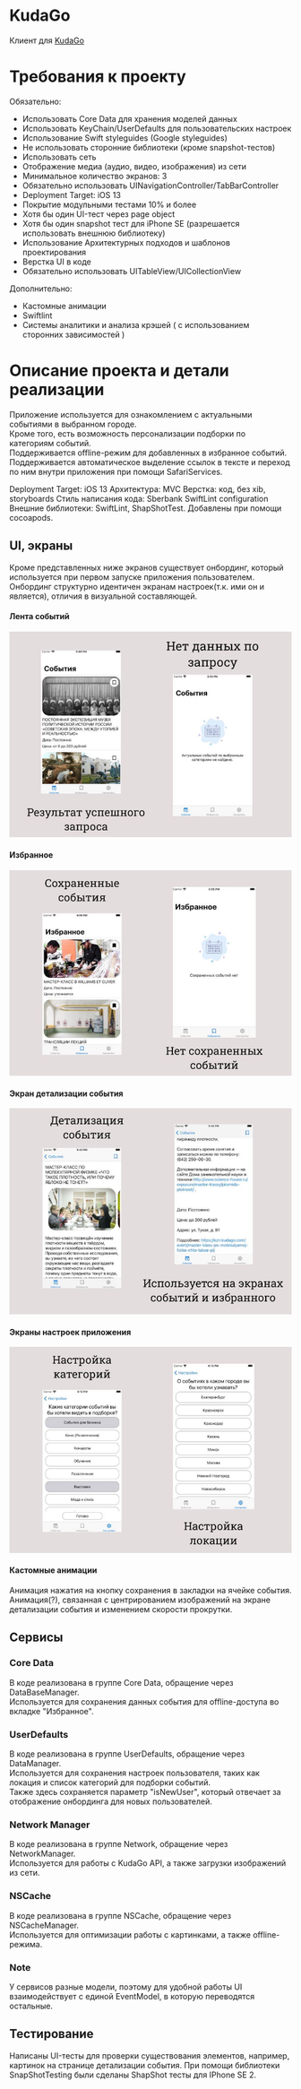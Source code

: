 # KudaGo
Клиент для [KudaGo](https://kudago.com/spb/)

# Требования к проекту #

Обязательно:

- Использовать Core Data для хранения моделей данных
- Использовать KeyChain/UserDefaults для пользовательских настроек
- Использование Swift styleguides (Google styleguides)
- Не использовать сторонние библиотеки (кроме snapshot-тестов)
- Использовать сеть
- Отображение медиа (аудио, видео, изображения) из сети
- Минимальное количество экранов: 3
- Обязательно использовать UINavigationController/TabBarController
- Deployment Target: iOS 13
- Покрытие модульными тестами 10% и более
- Хотя бы один UI-тест через page object
- Хотя бы один snapshot тест для iPhone SE (разрешается использовать внешнюю библиотеку)
- Использование Архитектурных подходов и шаблонов проектирования
- Верстка UI в коде
- Обязательно использовать UITableView/UICollectionView 

Дополнительно:

- Кастомные анимации
- Swiftlint
- Системы аналитики и анализа крэшей  ( с использованием сторонних зависимостей )

# Описание проекта и детали реализации #

Приложение используется для ознакомлением с актуальными событиями в выбранном городе. </br>
Кроме того, есть возможность персонализации подборки по категориям событий. </br>
Поддерживается offline-режим для добавленных в избранное событий. </br>
Поддерживается автоматическое выделение ссылок в тексте и переход по ним внутри приложения при помощи SafariServices. </br>

Deployment Target: iOS 13
Архитектура: MVC
Верстка: код, без xib, storyboards
Стиль написания кода: Sberbank SwiftLint configuration
Внешние библиотеки: SwiftLint, ShapShotTest. Добавлены при помощи cocoapods.

## UI, экраны ##

Кроме представленных ниже экранов существует онбординг, который используется при первом запуске приложения пользователем. </br> 
Онбординг структурно идентичен экранам настроек(т.к. ими он и является), отличия в визуальной составляющей.

#### Лента событий ####
![](https://github.com/lKrausz/KudaGo/blob/main/KudaGo/ReadMeData/events.jpg)

#### Избранное ####
![](https://github.com/lKrausz/KudaGo/blob/main/KudaGo/ReadMeData/bookmarks.jpg)

#### Экран детализации события ####
![](https://github.com/lKrausz/KudaGo/blob/main/KudaGo/ReadMeData/event.jpg)

#### Экраны настроек приложения ####
![](https://github.com/lKrausz/KudaGo/blob/main/KudaGo/ReadMeData/settings.jpg)

#### Кастомные анимации ####

Анимация нажатия на кнопку сохранения в закладки на ячейке события. </br>
Анимация(?), связанная с центрированием изображений на экране детализации события и изменением скорости прокрутки.

## Сервисы ##

### Core Data ###
В коде реализована в группе Core Data, обращение через DataBaseManager. </br>
Используется для сохранения данных события для offline-доступа во вкладке "Избранное".

### UserDefaults ###
В коде реализована в группе UserDefaults, обращение через DataManager. </br>
Используется для сохранения настроек пользователя, таких как локация и список категорий для подборки событий. </br> 
Также здесь сохраняется параметр "isNewUser", который отвечает за отображение онбординга для новых пользователей.

### Network Manager ###
В коде реализована в группе Network, обращение через NetworkManager. </br>
Используется для работы с KudaGo API, а также загрузки изображений из сети.

### NSCache ###
В коде реализована в группе NSCache, обращение через NSCacheManager. </br>
Используется для оптимизации работы с картинками, а также offline-режима.

### Note ###
У сервисов разные модели, поэтому для удобной работы UI взаимодействует с единой EventModel, в которую переводятся остальные. 
## Тестирование ##

Написаны UI-тесты для проверки существования элементов, например, картинок на странице детализации события.
При помощи библиотеки SnapShotTesting были сделаны ShapShot тесты для IPhone SE 2. 
